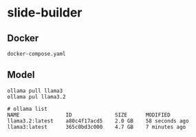 # slide-builder


## Docker
`docker-compose.yaml` 


## Model
```
ollama pull llama3
ollama pul llama3.2
```
```
# ollama list
NAME               ID              SIZE      MODIFIED       
llama3.2:latest    a80c4f17acd5    2.0 GB    58 seconds ago    
llama3:latest      365c0bd3c000    4.7 GB    7 minutes ago     
```
